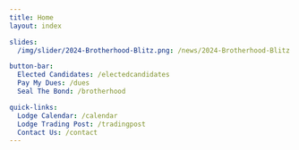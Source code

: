 ```yaml
---
title: Home
layout: index

slides:
  /img/slider/2024-Brotherhood-Blitz.png: /news/2024-Brotherhood-Blitz

button-bar:
  Elected Candidates: /electedcandidates
  Pay My Dues: /dues
  Seal The Bond: /brotherhood

quick-links:
  Lodge Calendar: /calendar
  Lodge Trading Post: /tradingpost
  Contact Us: /contact
---
```

